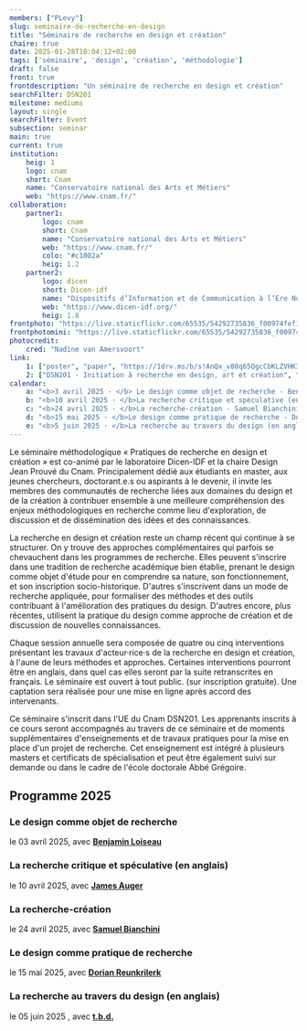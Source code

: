```yaml
---
members: ["PLevy"]
slug: seminaire-de-recherche-en-design
title: "Séminaire de recherche en design et création"
chaire: true
date: 2025-01-28T10:04:12+02:00
tags: ['séminaire', 'design', 'création', 'méthodologie']
draft: false
front: true
frontdescription: "Un séminaire de recherche en design et création"
searchFilter: DSN201
milestone: mediums
layout: single
searchFilter: Event
subsection: seminar
main: true
current: true
institution:
    heig: 1
    logo: cnam
    short: Cnam
    name: "Conservatoire national des Arts et Métiers"
    web: "https://www.cnam.fr/"
collaboration:
    partner1:
        logo: cnam
        short: Cnam
        name: "Conservatoire national des Arts et Métiers"
        web: "https://www.cnam.fr/"
        colo: "#c1002a"
        heig: 1.2
    partner2:
        logo: dicen
        short: Dicen-idf
        name: "Dispositifs d’Information et de Communication à l’Ère Numérique – Paris, Ile de France (EA 7339)"
        web: "https://www.dicen-idf.org/"
        heig: 1.8
frontphoto: "https://live.staticflickr.com/65535/54292735836_f00974fef1_b.jpg"
frontphotomini: "https://live.staticflickr.com/65535/54292735836_f00974fef1.jpg"
photocredit: 
    cred: "Nadine van Amersvoort"
link:
    1: ["poster", "paper", "https://1drv.ms/b/s!AnQx_v88q65QgcCbKLZVHK3YRuvCaps?e=SzwP9D"]
    2: ["DSN201 · Initiation à recherche en design, art et création", "website", "http://localhost:1313/teaching/initiation-a-la-recherche-en-design-art-creation/"]
calendar:
    a: "<b>3 avril 2025 · </b> Le design comme objet de recherche - Benjamin Loiseau"
    b: "<b>10 avril 2025 · </b>La recherche critique et spéculative (en anglais) - James Auger"
    c: "<b>24 avril 2025 · </b>La recherche-création - Samuel Bianchini"
    d: "<b>15 mai 2025 · </b>Le design comme pratique de recherche - Dorian Reunkrilerk"
    e: "<b>5 juin 2025 · </b>La recherche au travers du design (en anglais) t.b.d"
---
```

Le séminaire méthodologique « Pratiques de recherche en design et création » est co-animé par le laboratoire Dicen-IDF et la chaire Design Jean Prouvé du Cnam. Principalement dédié aux étudiants en master, aux jeunes chercheurs, doctorant.e.s ou aspirants à le devenir, il invite les membres des communautés de recherche liées aux domaines du design et de la création à contribuer ensemble à une meilleure compréhension des enjeux méthodologiques en recherche comme lieu d'exploration, de discussion et de dissémination des idées et des connaissances.

La recherche en design et création reste un champ récent qui continue à se structurer. On y trouve des approches complémentaires qui parfois se chevauchent dans les programmes de recherche. Elles peuvent s'inscrire dans une tradition de recherche académique bien établie, prenant le design comme objet d'étude pour en comprendre sa nature, son fonctionnement, et son inscription socio-historique. D'autres s'inscrivent dans un mode de recherche appliquée, pour formaliser des méthodes et des outils contribuant à l'amélioration des pratiques du design. D'autres encore, plus récentes, utilisent la pratique du design comme approche de création et de discussion de nouvelles connaissances.

Chaque session annuelle sera composée de quatre ou cinq interventions présentant les travaux d'acteur·rice·s de la recherche en design et création, à l'aune de leurs méthodes et approches. Certaines interventions pourront être en anglais, dans quel cas elles seront par la suite retranscrites en français. 
Le séminaire est ouvert à tout public. (sur inscription gratuite). Une captation sera réalisée pour une mise en ligne  après accord des intervenants.

Ce séminaire s'inscrit dans l'UE du Cnam DSN201. Les apprenants inscrits à ce cours seront accompagnés au travers de ce séminaire et de moments supplémentaires d'enseignements et de travaux pratiques pour la mise en place d'un projet de recherche. Cet enseignement est intégré à plusieurs masters et  certificats de spécialisation et peut être également suivi sur demande ou dans le cadre de l'école doctorale Abbé Grégoire.

## Programme 2025
### Le design comme objet de recherche
le 03 avril 2025, avec **[Benjamin Loiseau](https://www.esa-paris.fr/la-pedagogie/enseignants/loiseau-benjamin?lang=fr)**

### La recherche critique et spéculative (en anglais)
le 10 avril 2025, avec **[James Auger](https://crd.ens-paris-saclay.ensci.com/chercheurs/chercheur?tx_news_pi1%5Baction%5D=detail&tx_news_pi1%5Bcontroller%5D=News&tx_news_pi1%5Bnews%5D=30436&cHash=4055d4b386b5303d65fdab2e2b7851a8)**

### La recherche-création  
le 24 avril 2025, avec **[Samuel Bianchini](https://reflectiveinteraction.ensadlab.fr/category/equipes/enseignants-chercheurs-intervenants/)**

### Le design comme pratique de recherche
le 15 mai 2025, avec **[Dorian Reunkrilerk](https://designenrecherche.org/membres/dorian-reunkrilerk/)**

### La recherche au travers du design (en anglais)
le 05 juin 2025 , avec **[t.b.d.]()**
